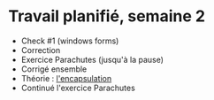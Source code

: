 # Travail planifié, semaine 2

- Check #1 (windows forms)
- Correction 
- Exercice Parachutes (jusqu'à la pause)
- Corrigé ensemble
- Théorie : [l'encapsulation](../supports/Encapsulation.pdf)
- Continué l'exercice Parachutes
